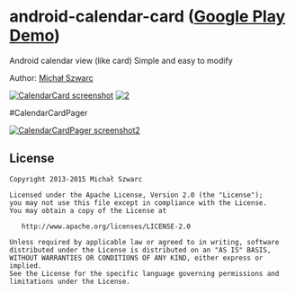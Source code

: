 android-calendar-card ([Google Play Demo][4])
=====================

Android calendar view (like card)
Simple and easy to modify

Author: [Michał Szwarc](http://kenumir.pl)


[![CalendarCard screenshot][1]][1]
[![2]][2]

#CalendarCardPager

[![CalendarCardPager screenshot2][3]][3]

## License
    Copyright 2013-2015 Michał Szwarc

    Licensed under the Apache License, Version 2.0 (the "License");
    you may not use this file except in compliance with the License.
    You may obtain a copy of the License at

       http://www.apache.org/licenses/LICENSE-2.0

    Unless required by applicable law or agreed to in writing, software
    distributed under the License is distributed on an "AS IS" BASIS,
    WITHOUT WARRANTIES OR CONDITIONS OF ANY KIND, either express or implied.
    See the License for the specific language governing permissions and
    limitations under the License.


[1]: https://github.com/kenumir/android-calendar-card/raw/master/calendar-card-sample/_work/device-2013-10-12-151801.png
[2]: https://github.com/kenumir/android-calendar-card/raw/master/calendar-card-sample/_work/device-2013-10-12-151717.png
[3]: https://github.com/kenumir/android-calendar-card/raw/master/calendar-card-sample/_work/card_view_pager2.png
[4]: https://play.google.com/store/apps/details?id=com.wt.calendarcardsample
